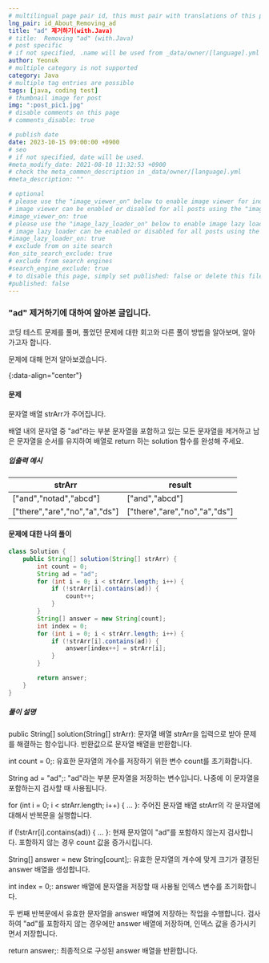 ```yaml
---
# multilingual page pair id, this must pair with translations of this page. (This name must be unique)
lng_pair: id_About_Removing_ad
title: "ad" 제거하기(with.Java)
# title:  Removing "ad" (with.Java)
# post specific
# if not specified, .name will be used from _data/owner/[language].yml
author: Yeonuk
# multiple category is not supported
category: Java
# multiple tag entries are possible
tags: [java, coding test]
# thumbnail image for post
img: ":post_pic1.jpg"
# disable comments on this page
# comments_disable: true

# publish date
date: 2023-10-15 09:00:00 +0900
# seo
# if not specified, date will be used.
#meta_modify_date: 2021-08-10 11:32:53 +0900
# check the meta_common_description in _data/owner/[language].yml
#meta_description: ""

# optional
# please use the "image_viewer_on" below to enable image viewer for individual pages or posts (_posts/ or [language]/_posts folders).
# image viewer can be enabled or disabled for all posts using the "image_viewer_posts: true" setting in _data/conf/main.yml.
#image_viewer_on: true
# please use the "image_lazy_loader_on" below to enable image lazy loader for individual pages or posts (_posts/ or [language]/_posts folders).
# image lazy loader can be enabled or disabled for all posts using the "image_lazy_loader_posts: true" setting in _data/conf/main.yml.
#image_lazy_loader_on: true
# exclude from on site search
#on_site_search_exclude: true
# exclude from search engines
#search_engine_exclude: true
# to disable this page, simply set published: false or delete this file
#published: false
---
```


<!-- outline-start -->

### "ad" 제거하기에 대하여 알아본 글입니다.

코딩 테스트 문제를 풀며, 풀었던 문제에 대한 회고와 다른 풀이 방법을 알아보며, 알아가고자 합니다.

문제에 대해 먼저 알아보겠습니다.

{:data-align="center"}

<!-- outline-end -->

#### 문제

문자열 배열 strArr가 주어집니다.

배열 내의 문자열 중 "ad"라는 부분 문자열을 포함하고 있는 모든 문자열을 제거하고 남은 문자열을 순서를 유지하여 배열로 return 하는 solution 함수를 완성해 주세요.

##### 입출력 예시

| strArr                        | result                        |
| ----------------------------- | ----------------------------- |
| ["and","notad","abcd"]        | ["and","abcd"]                |
| ["there","are","no","a","ds"] | ["there","are","no","a","ds"] |

<!-- | start_num | end_num | result |
| --------- | ------- | ------ |
| 10        | 3       | 0      | -->

#### 문제에 대한 나의 풀이

```java
class Solution {
    public String[] solution(String[] strArr) {
        int count = 0;
        String ad = "ad";
        for (int i = 0; i < strArr.length; i++) {
            if (!strArr[i].contains(ad)) {
                count++;
            }
        }
        String[] answer = new String[count];
        int index = 0;
        for (int i = 0; i < strArr.length; i++) {
            if (!strArr[i].contains(ad)) {
                answer[index++] = strArr[i];
            }
        }

        return answer;
    }
}
```

##### 풀이 설명

public String[] solution(String[] strArr): 문자열 배열 strArr을 입력으로 받아 문제를 해결하는 함수입니다. 반환값으로 문자열 배열을 반환합니다.

int count = 0;: 유효한 문자열의 개수를 저장하기 위한 변수 count를 초기화합니다.

String ad = "ad";: "ad"라는 부분 문자열을 저장하는 변수입니다. 나중에 이 문자열을 포함하는지 검사할 때 사용됩니다.

for (int i = 0; i < strArr.length; i++) { ... }: 주어진 문자열 배열 strArr의 각 문자열에 대해서 반복문을 실행합니다.

if (!strArr[i].contains(ad)) { ... }: 현재 문자열이 "ad"를 포함하지 않는지 검사합니다. 포함하지 않는 경우 count 값을 증가시킵니다.

String[] answer = new String[count];: 유효한 문자열의 개수에 맞게 크기가 결정된 answer 배열을 생성합니다.

int index = 0;: answer 배열에 문자열을 저장할 때 사용될 인덱스 변수를 초기화합니다.

두 번째 반복문에서 유효한 문자열을 answer 배열에 저장하는 작업을 수행합니다. 검사하여 "ad"를 포함하지 않는 경우에만 answer 배열에 저장하며, 인덱스 값을 증가시키면서 저장합니다.

return answer;: 최종적으로 구성된 answer 배열을 반환합니다.
